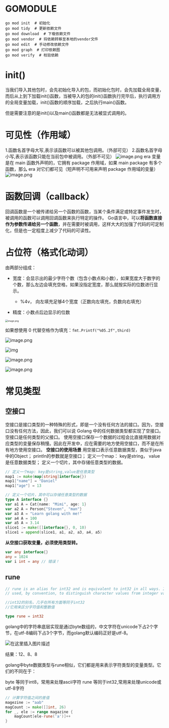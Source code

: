 # GOMODULE

```shell
go mod init  # 初始化
go mod tidy  # 更新依赖文件 
go mod download  # 下载依赖文件 
go mod vendor  # 将依赖转移至本地的vendor文件 
go mod edit  # 手动修改依赖文件 
go mod graph  # 打印依赖图 
go mod verify  # 校验依赖
```

# init()

当我们导入其他包时，会先初始化导入的包，而初始化包时，会先加载全局变量，而后从上到下加载init()函数，当被导入的包的init()函数执行完毕后，执行调用方的全局变量加载，init()函数的顺序加载，之后执行main()函数。

但是需要注意的是init()以及main()函数都是无法被显式调用的。

# 可见性（作用域）

1.函数名首字母大写,表示该函数可以被其他包调用。（外部可见）
2.函数名首字母小写,表示该函数只能在当前包中被调用。（外部不可见）
![image.png](https://cdn.nlark.com/yuque/0/2023/png/38520300/1690180628694-75f03866-fc94-4b88-8e0b-94bfd88db422.png#averageHue=%23f3f1ef&clientId=uc8d10a80-fb25-4&from=paste&height=47&id=u8665fa65&originHeight=96&originWidth=1339&originalType=binary&ratio=1.100000023841858&rotation=0&showTitle=false&size=45818&status=done&style=none&taskId=uab32518e-1dea-4204-9e97-ce2348bc460&title=&width=654.3782348632812)
era 变量是在 main 函数外声明的，它拥有 package 作用域，如果 main package 有多个函数，那么 era 对它们都可见（短声明不可用来声明 package 作用域的变量）
![image.png](https://propane.oss-cn-nanjing.aliyuncs.com/typora_pic/0925golang%E7%A9%BA%E6%8E%A5%E5%8F%A3.png)

# 函数回调（callback）

回调函数是一个被传递给另一个函数的函数，当某个条件满足或特定事件发生时，被调用的函数可以调用回调函数来执行特定的操作。 
Go语言中，可以**将函数直接作为参数传递给另一个函数**，并在需要时被调用，这样大大的加强了代码的可定制化，但是也一定程度上减少了代码的可读性。

# 占位符（格式化动词）

由两部分组成：

- 宽度：会显示出的最少字符个数（包含小数点和小数），如果宽度大于数字的个数，那么左边会填充空格，如果没指定宽度，那么就按实际的位数进行显示。
  - %4v， 向左填充足够4个宽度（正数向左填充，负数向右填充）

- 精度：小数点后边显示的位数

<img src="https://propane.oss-cn-nanjing.aliyuncs.com/typora_pic/1690805103137-1fc21981-126c-4cb5-ab9d-ad2acce2b777.png" alt="image.png" style="zoom:50%;" />

如果想使用 0 代替空格作为填充：`fmt.Printf("%05.2f",third)`

![image.png](https://propane.oss-cn-nanjing.aliyuncs.com/typora_pic/1690179699716-18c23f90-71eb-4167-bc5c-6905c6616e0a.png)

![img](https://propane.oss-cn-nanjing.aliyuncs.com/typora_pic/golang%E5%8D%A0%E4%BD%8D%E7%AC%A62.png)

![image.png](https://propane.oss-cn-nanjing.aliyuncs.com/typora_pic/1690179727792-ee704223-8951-4d0d-a21d-122fa84f4128.png)

![image.png](https://propane.oss-cn-nanjing.aliyuncs.com/typora_pic/1690179759162-fcdb88ae-487e-4bbd-9f62-a3f3cb401eb1.png)

# 常见类型

## 空接口
空接口是接口类型的一种特殊的形式，即是一个没有任何方法的接口。因为，空接口没有任何方法，因此，我们可以说 Golang 中的任何数据类型都实现了空接口。空接口是任何类型的父接口。
使用空接口保存一个数据的过程会比直接用数据对应类型的变量保存稍慢。因此在开发中，应在需要的地方使用空接口，而不是在所有地方使用空接口。
**空接口的使用场景**
用空接口表示任意数据类型，类似于java中的Object；
println的参数就是空接口；
定义⼀个map： key是string， value是任意数据类型；
定义⼀个切片，其中存储任意类型的数据。

```go
// 定义一个map: key是string,value是任意类型
map1 := make(map[string]interface{})
map1["name"] = "Daniel"
map1["age"] = 13
```
```go
// 定义一个切片，其中可以存储任意类型的数据
type A interface {}
var a1 A = Cat{name: "Mimi", age: 1}
var a2 A = Person{"Steven", "man"}
var a3 A = "Learn golang with me!"
var a4 A = 100
var a5 A = 3.14
slice1 := make([]interface{}, 0, 10)
slice1 = append(slice1, a1, a2, a3, a4, a5)
```
**从空接口获取变量，必须使用类型转。**
```go
var any interface{}
any = 1024
var i int = any // 错误！
```

## rune

```go
// rune is an alias for int32 and is equivalent to int32 in all ways. It is
// used, by convention, to distinguish character values from integer values.

//int32的别名，几乎在所有方面等同于int32
//它用来区分字符值和整数值

type rune = int32
```

golang中的字符串底层实现是通过byte数组的，中文字符在unicode下占2个字节，在utf-8编码下占3个字节，而golang默认编码正好是utf-8。

![在这里插入图片描述](https://propane.oss-cn-nanjing.aliyuncs.com/typora_pic/golang%20rune.png)

结果：12、8、8

golang中byte数据类型与rune相似，它们都是用来表示字符类型的变量类型。它们的不同在于：

byte 等同于int8，常用来处理ascii字符
rune 等同于int32,常用来处理unicode或utf-8字符

```go
// 计算字符值之间的差值
magezine := "aab"
magCount := make([]int, 26)
for _, ele := range magazine {
    magCount[ele-rune('a')]++
}
```

